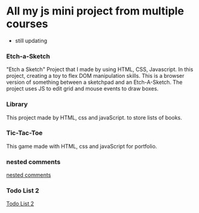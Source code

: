 # All my js mini project from multiple courses

* still updating

### Etch-a-Sketch
"Etch a Sketch" Project that I made by using HTML, CSS, Javascript. 
In this project, creating a toy to flex DOM manipulation skills. 
This is a browser version of something between a sketchpad and an Etch-A-Sketch.
The project uses JS to edit grid and mouse events to draw boxes.

### Library
This project made by HTML, css and javaScript.
to store lists of books.

### Tic-Tac-Toe
This game made with HTML, css and javaScript for portfolio.

### nested comments
[nested comments](https://nstd-comments.netlify.app/)

### Todo List 2
[Todo List 2](https://listofday.netlify.app/)
